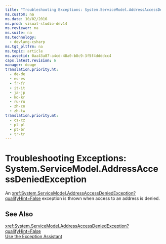 ```yaml
---
title: "Troubleshooting Exceptions: System.ServiceModel.AddressAccessDeniedException"
ms.custom: na
ms.date: 10/02/2016
ms.prod: visual-studio-dev14
ms.reviewer: na
ms.suite: na
ms.technology: 
  - devlang-csharp
ms.tgt_pltfrm: na
ms.topic: article
ms.assetid: 0aa43a87-a4cd-48a0-b8c9-3f5f4ddddcc4
caps.latest.revision: 6
manager: douge
translation.priority.ht: 
  - de-de
  - es-es
  - fr-fr
  - it-it
  - ja-jp
  - ko-kr
  - ru-ru
  - zh-cn
  - zh-tw
translation.priority.mt: 
  - cs-cz
  - pl-pl
  - pt-br
  - tr-tr
---
```

# Troubleshooting Exceptions: System.ServiceModel.AddressAccessDeniedException
An <xref:System.ServiceModel.AddressAccessDeniedException?qualifyHint=False> exception is thrown when access to an address is denied.  
  
## See Also  
 <xref:System.ServiceModel.AddressAccessDeniedException?qualifyHint=False>   
 [Use the Exception Assistant](../Topic/How%20to:%20Use%20the%20Exception%20Assistant.md)